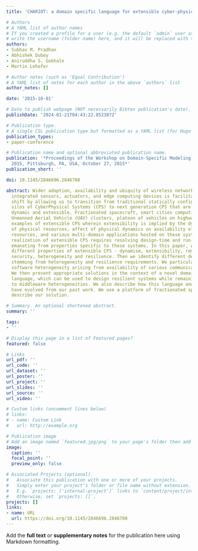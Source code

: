 ```yaml
---
title: 'CHARIOT: a domain specific language for extensible cyber-physical systems'

# Authors
# A YAML list of author names
# If you created a profile for a user (e.g. the default `admin` user at `content/authors/admin/`), 
# write the username (folder name) here, and it will be replaced with their full name and linked to their profile.
authors:
- Subhav M. Pradhan
- Abhishek Dubey
- Aniruddha S. Gokhale
- Martin Lehofer

# Author notes (such as 'Equal Contribution')
# A YAML list of notes for each author in the above `authors` list
author_notes: []

date: '2015-10-01'

# Date to publish webpage (NOT necessarily Bibtex publication's date).
publishDate: '2024-01-21T04:43:22.852387Z'

# Publication type.
# A single CSL publication type but formatted as a YAML list (for Hugo requirements).
publication_types:
- paper-conference

# Publication name and optional abbreviated publication name.
publication: '*Proceedings of the Workshop on Domain-Specific Modeling, DSM@SPLASH
  2015, Pittsburgh, PA, USA, October 27, 2015*'
publication_short: ''

doi: 10.1145/2846696.2846708

abstract: Wider adoption, availability and ubiquity of wireless networking technologies,
  integrated sensors, actuators, and edge computing devices is facilitating a paradigm
  shift by allowing us to transition from traditional statically configured vertical
  silos of CyberPhysical Systems (CPS) to next generation CPS that are more open,
  dynamic and extensible. Fractionated spacecraft, smart cities computing architectures,
  Unmanned Aerial Vehicle (UAV) clusters, platoon of vehicles on highways are all
  examples of extensible CPS wherein extensibility is implied by the dynamic aggregation
  of physical resources, affect of physical dynamics on availability of computing
  resources, and various multi-domain applications hosted on these systems. However,
  realization of extensible CPS requires resolving design-time and run-time challenges
  emanating from properties specific to these systems. In this paper, we first describe
  different properties of extensible CPS - dynamism, extensibility, remote deployment,
  security, heterogeneity and resilience. Then we identify different design-time challenges
  stemming from heterogeneity and resilience requirements. We particularly focus on
  software heterogeneity arising from availability of various communication middleware.
  We then present appropriate solutions in the context of a novel domain specific
  language, which can be used to design resilient systems while remaining agnostic
  to middleware heterogeneities. We also describe how this language and its features
  have evolved from our past work. We use a platform of fractionated spacecraft to
  describe our solution.

# Summary. An optional shortened abstract.
summary: ''

tags:
- ''

# Display this page in a list of Featured pages?
featured: false

# Links
url_pdf: ''
url_code: ''
url_dataset: ''
url_poster: ''
url_project: ''
url_slides: ''
url_source: ''
url_video: ''

# Custom links (uncomment lines below)
# links:
# - name: Custom Link
#   url: http://example.org

# Publication image
# Add an image named `featured.jpg/png` to your page's folder then add a caption below.
image:
  caption: ''
  focal_point: ''
  preview_only: false

# Associated Projects (optional).
#   Associate this publication with one or more of your projects.
#   Simply enter your project's folder or file name without extension.
#   E.g. `projects: ['internal-project']` links to `content/project/internal-project/index.md`.
#   Otherwise, set `projects: []`.
projects: []
links:
- name: URL
  url: https://doi.org/10.1145/2846696.2846708
---
```


Add the **full text** or **supplementary notes** for the publication here using Markdown formatting.
